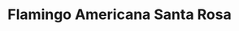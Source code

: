 ---
title: "Flamingo Americana Santa Rosa"
url: /santa-rosa/flamingo-americana-santa-rosa/
shop: general
---